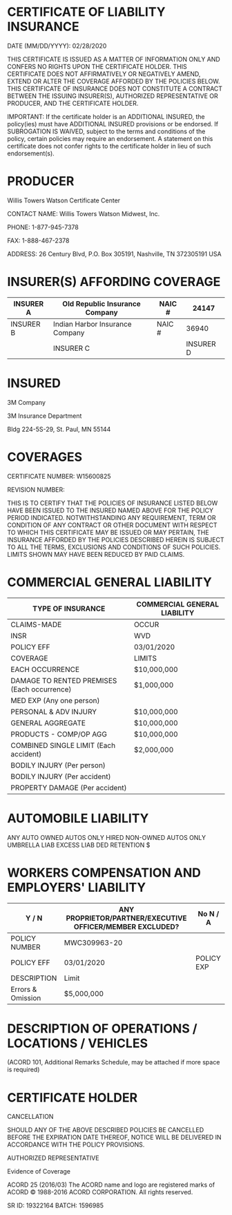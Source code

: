 # CERTIFICATE OF LIABILITY INSURANCE

DATE (MM/DD/YYYY): 02/28/2020

THIS CERTIFICATE IS ISSUED AS A MATTER OF INFORMATION ONLY AND CONFERS NO RIGHTS UPON THE CERTIFICATE HOLDER. THIS CERTIFICATE DOES NOT AFFIRMATIVELY OR NEGATIVELY AMEND, EXTEND OR ALTER THE COVERAGE AFFORDED BY THE POLICIES BELOW. THIS CERTIFICATE OF INSURANCE DOES NOT CONSTITUTE A CONTRACT BETWEEN THE ISSUING INSURER(S), AUTHORIZED REPRESENTATIVE OR PRODUCER, AND THE CERTIFICATE HOLDER.

IMPORTANT: If the certificate holder is an ADDITIONAL INSURED, the policy(ies) must have ADDITIONAL INSURED provisions or be endorsed. If SUBROGATION IS WAIVED, subject to the terms and conditions of the policy, certain policies may require an endorsement. A statement on this certificate does not confer rights to the certificate holder in lieu of such endorsement(s).

# PRODUCER

Willis Towers Watson Certificate Center

CONTACT NAME: Willis Towers Watson Midwest, Inc.

PHONE: 1-877-945-7378

FAX: 1-888-467-2378

ADDRESS: 26 Century Blvd, P.O. Box 305191, Nashville, TN 372305191 USA

# INSURER(S) AFFORDING COVERAGE

|INSURER A|Old Republic Insurance Company|NAIC #|24147|
|---|---|---|---|
|INSURER B|Indian Harbor Insurance Company|NAIC #|36940|
| |INSURER C| |INSURER D| |INSURER E| |

# INSURED

3M Company

3M Insurance Department

Bldg 224-5S-29, St. Paul, MN 55144

# COVERAGES

CERTIFICATE NUMBER: W15600825

REVISION NUMBER:

THIS IS TO CERTIFY THAT THE POLICIES OF INSURANCE LISTED BELOW HAVE BEEN ISSUED TO THE INSURED NAMED ABOVE FOR THE POLICY PERIOD INDICATED. NOTWITHSTANDING ANY REQUIREMENT, TERM OR CONDITION OF ANY CONTRACT OR OTHER DOCUMENT WITH RESPECT TO WHICH THIS CERTIFICATE MAY BE ISSUED OR MAY PERTAIN, THE INSURANCE AFFORDED BY THE POLICIES DESCRIBED HEREIN IS SUBJECT TO ALL THE TERMS, EXCLUSIONS AND CONDITIONS OF SUCH POLICIES. LIMITS SHOWN MAY HAVE BEEN REDUCED BY PAID CLAIMS.

# COMMERCIAL GENERAL LIABILITY

|TYPE OF INSURANCE|COMMERCIAL GENERAL LIABILITY|
|---|---|
|CLAIMS-MADE|OCCUR|
|INSR|WVD|POLICY NUMBER|MWZY 315305|
|POLICY EFF|03/01/2020|POLICY EXP|03/01/2023|
|COVERAGE|LIMITS|
|EACH OCCURRENCE|$10,000,000|
|DAMAGE TO RENTED PREMISES (Each occurrence)|$1,000,000|
|MED EXP (Any one person)| |
|PERSONAL & ADV INJURY|$10,000,000|
|GENERAL AGGREGATE|$10,000,000|
|PRODUCTS - COMP/OP AGG|$10,000,000|
|COMBINED SINGLE LIMIT (Each accident)|$2,000,000|
|BODILY INJURY (Per person)| |
|BODILY INJURY (Per accident)| |
|PROPERTY DAMAGE (Per accident)| |

# AUTOMOBILE LIABILITY

ANY AUTO
OWNED AUTOS ONLY
HIRED NON-OWNED AUTOS ONLY
UMBRELLA LIAB
EXCESS LIAB
DED RETENTION $

# WORKERS COMPENSATION AND EMPLOYERS' LIABILITY

|Y / N|ANY PROPRIETOR/PARTNER/EXECUTIVE OFFICER/MEMBER EXCLUDED?|No N / A|
|---|---|---|
|POLICY NUMBER|MWC309963-20| |
|POLICY EFF|03/01/2020|POLICY EXP|03/01/2021|
|DESCRIPTION|Limit| |
|Errors & Omission|$5,000,000| |

# DESCRIPTION OF OPERATIONS / LOCATIONS / VEHICLES

(ACORD 101, Additional Remarks Schedule, may be attached if more space is required)

# CERTIFICATE HOLDER

CANCELLATION

SHOULD ANY OF THE ABOVE DESCRIBED POLICIES BE CANCELLED BEFORE THE EXPIRATION DATE THEREOF, NOTICE WILL BE DELIVERED IN ACCORDANCE WITH THE POLICY PROVISIONS.

AUTHORIZED REPRESENTATIVE

Evidence of Coverage

ACORD 25 (2016/03) The ACORD name and logo are registered marks of ACORD © 1988-2016 ACORD CORPORATION. All rights reserved.

SR ID: 19322164 BATCH: 1596985
